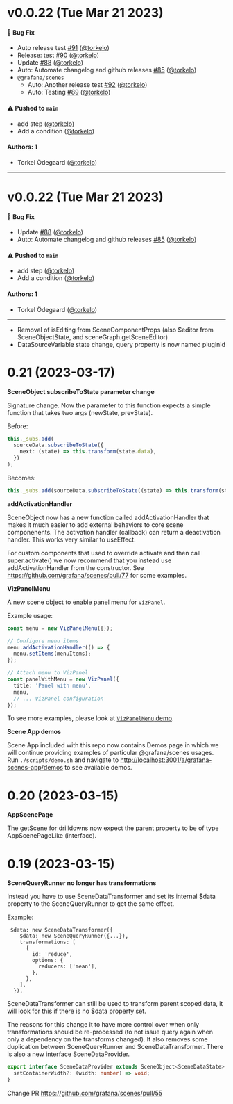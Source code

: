 # v0.0.22 (Tue Mar 21 2023)

#### 🐛 Bug Fix

- Auto release test [#91](https://github.com/grafana/scenes/pull/91) ([@torkelo](https://github.com/torkelo))
- Release: test [#90](https://github.com/grafana/scenes/pull/90) ([@torkelo](https://github.com/torkelo))
- Update [#88](https://github.com/grafana/scenes/pull/88) ([@torkelo](https://github.com/torkelo))
- Auto: Automate changelog and github releases [#85](https://github.com/grafana/scenes/pull/85) ([@torkelo](https://github.com/torkelo))
- `@grafana/scenes`
  - Auto: Another release test [#92](https://github.com/grafana/scenes/pull/92) ([@torkelo](https://github.com/torkelo))
  - Auto: Testing [#89](https://github.com/grafana/scenes/pull/89) ([@torkelo](https://github.com/torkelo))

#### ⚠️ Pushed to `main`

- add step ([@torkelo](https://github.com/torkelo))
- Add a condition ([@torkelo](https://github.com/torkelo))

#### Authors: 1

- Torkel Ödegaard ([@torkelo](https://github.com/torkelo))

---

# v0.0.22 (Tue Mar 21 2023)

#### 🐛 Bug Fix

- Update [#88](https://github.com/grafana/scenes/pull/88) ([@torkelo](https://github.com/torkelo))
- Auto: Automate changelog and github releases [#85](https://github.com/grafana/scenes/pull/85) ([@torkelo](https://github.com/torkelo))

#### ⚠️ Pushed to `main`

- add step ([@torkelo](https://github.com/torkelo))
- Add a condition ([@torkelo](https://github.com/torkelo))

#### Authors: 1

- Torkel Ödegaard ([@torkelo](https://github.com/torkelo))

---


* Removal of isEditing from SceneComponentProps (also $editor from SceneObjectState, and sceneGraph.getSceneEditor)
* DataSourceVariable state change, query property is now named pluginId

# 0.21 (2023-03-17)

**SceneObject subscribeToState parameter change**

Signature change. Now the parameter to this function expects a simple function that takes two args (newState, prevState).

Before:

```ts
this._subs.add(
  sourceData.subscribeToState({
    next: (state) => this.transform(state.data),
  })
);
```

Becomes:

```ts
this._subs.add(sourceData.subscribeToState((state) => this.transform(state.data)));
```

**addActivationHandler**

SceneObject now has a new function called addActivationHandler that makes it much easier to add external behaviors to core scene componenents. The
activation handler (callback) can return a deactivation handler. This works very similar to useEffect.

For custom components that used to override activate and then call super.activate() we now recommend that you instead use addActivationHandler from
the constructor. See https://github.com/grafana/scenes/pull/77 for some examples.

**VizPanelMenu**

A new scene object to enable panel menu for `VizPanel`.

Example usage:

```ts
const menu = new VizPanelMenu({});

// Configure menu items
menu.addActivationHandler(() => {
  menu.setItems(menuItems);
});

// Attach menu to VizPanel
const panelWithMenu = new VizPanel({
  title: 'Panel with menu',
  menu,
  // ... VizPanel configuration
});
```

To see more examples, please look at [`VizPanelMenu` demo](./packages/scenes-app/src/pages/Demos/scenes/panelMenu.ts).

**Scene App demos**

Scene App included with this repo now contains Demos page in which we will continue providing examples of particular @grafana/scenes usages. Run `./scripts/demo.sh` and navigate to [http://localhost:3001/a/grafana-scenes-app/demos](http://localhost:3001/a/grafana-scenes-app/demos) to see available demos.

# 0.20 (2023-03-15)

**AppScenePage**

The getScene for drilldowns now expect the parent property to be of type AppScenePageLike (interface).

# 0.19 (2023-03-15)

**SceneQueryRunner no longer has transformations**

Instead you have to use SceneDataTransformer and set its internal $data property to the SceneQueryRunner to get the same effect.

Example:

```tsx
 $data: new SceneDataTransformer({
    $data: new SceneQueryRunner({...}),
    transformations: [
      {
        id: 'reduce',
        options: {
          reducers: ['mean'],
        },
      },
    ],
  }),
```

SceneDataTransformer can still be used to transform parent scoped data, it will look for this if there is no $data property set.

The reasons for this change it to have more control over when only transformations should be re-processed (to not issue query again when only a dependency on the transforms changed).
It also removes some duplication between SceneQueryRunner and SceneDataTransformer. There is also a new interface SceneDataProvider.

```ts
export interface SceneDataProvider extends SceneObject<SceneDataState> {
  setContainerWidth?: (width: number) => void;
}
```

Change PR
https://github.com/grafana/scenes/pull/55
